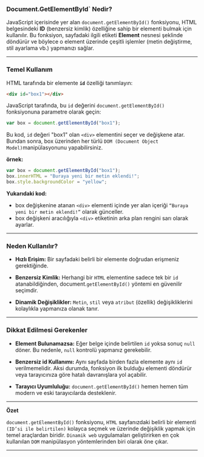 ### Document.GetElementById` Nedir?

JavaScript içerisinde yer alan `document.getElementById()` fonksiyonu, HTML belgesindeki **ID** (benzersiz kimlik) özelliğine sahip bir elementi bulmak için kullanılır. Bu fonksiyon, sayfadaki ilgili etiketi **Element** nesnesi şeklinde döndürür ve böylece o element üzerinde çeşitli işlemler (metin değiştirme, stil ayarlama vb.) yapmanızı sağlar.

---

### Temel Kullanım

HTML tarafında bir elemente **`id`** özelliği tanımlayın:

```html
<div id="box1"></div>

```

JavaScript tarafında, bu `id` değerini `document.getElementById()` fonksiyonuna parametre olarak geçin:

```javascript
var box = document.getElementById("box1");

```

Bu kod, `id` değeri "box1" olan `<div>` elementini seçer ve değişkene atar. Bundan sonra, box üzerinden her türlü `DOM (Document Object Model)`manipülasyonunu yapabilirsiniz.

**örnek:**

```javascript
var box = document.getElementById("box1");
box.innerHTML = "Buraya yeni bir metin eklendi!";
box.style.backgroundColor = "yellow";

```

**Yukarıdaki kod:**

- box değişkenine atanan `<div>` elementi içinde yer alan içeriği `“Buraya yeni bir metin eklendi!”` olarak günceller.
- box değişkeni aracılığıyla `<div>` etiketinin arka plan rengini sarı olarak ayarlar.

---

### Neden Kullanılır?

- **Hızlı Erişim:** Bir sayfadaki belirli bir elemente doğrudan erişmeniz gerektiğinde.

- **Benzersiz Kimlik:** Herhangi bir `HTML` elementine sadece tek bir `id` atanabildiğinden, document.`getElementById()` yöntemi en güvenilir seçimdir.

- **Dinamik Değişiklikler:** `Metin`, `stil` veya `atribut` (özellik) değişikliklerini kolaylıkla yapmanıza olanak tanır.

---

### Dikkat Edilmesi Gerekenler

- **Element Bulunamazsa:** Eğer belge içinde belirtilen `id` yoksa sonuç `null` döner. Bu nedenle, `null` kontrolü yapmanız gerekebilir.

- **Benzersiz id Kullanımı:** Aynı sayfada birden fazla elemente aynı `id` verilmemelidir. Aksi durumda, fonksiyon ilk bulduğu elementi döndürür veya tarayıcınıza göre hatalı davranışlara yol açabilir.

- **Tarayıcı Uyumluluğu:** `document.getElementById()` hemen hemen tüm modern ve eski tarayıcılarda desteklenir.

---

**Özet**

`document.getElementById()` fonksiyonu, `HTML` sayfanızdaki belirli bir elementi `(ID’si ile belirtilen)` kolayca seçmek ve üzerinde değişiklik yapmak için temel araçlardan biridir. `Dinamik web` uygulamaları geliştirirken en çok kullanılan `DOM` manipülasyon yöntemlerinden biri olarak öne çıkar.

---